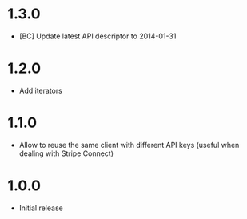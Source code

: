 # 1.3.0

* [BC] Update latest API descriptor to 2014-01-31

# 1.2.0

* Add iterators

# 1.1.0

* Allow to reuse the same client with different API keys (useful when dealing with Stripe Connect)

# 1.0.0

* Initial release
